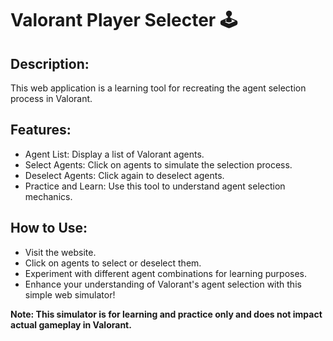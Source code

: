 # Valorant Player Selecter 🕹️

## Description:
This web application is a learning tool for recreating the agent selection process in Valorant.

## Features:

 - Agent List: Display a list of Valorant agents.
 - Select Agents: Click on agents to simulate the selection process.
 - Deselect Agents: Click again to deselect agents.
 - Practice and Learn: Use this tool to understand agent selection mechanics.


## How to Use:

 - Visit the website.
 - Click on agents to select or deselect them.
 - Experiment with different agent combinations for learning purposes.
 - Enhance your understanding of Valorant's agent selection with this simple web simulator!

__Note: This simulator is for learning and practice only and does not impact actual gameplay in Valorant.__